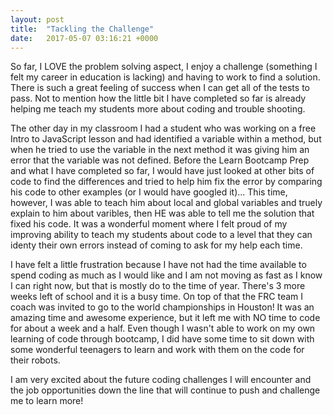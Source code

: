 ```yaml
---
layout: post
title:  "Tackling the Challenge"
date:   2017-05-07 03:16:21 +0000
---
```



So far, I LOVE the problem solving aspect, I enjoy a challenge (something I felt my career in education is lacking) and having to work to find a solution.  There is such a great feeling of success when I can get all of the tests to pass.  Not to mention how the little bit I have completed so far is already helping me teach my students more about coding and trouble shooting.  

The other day in my classroom I had a student who was working on a free Intro to JavaScript lesson and had identified a variable within a method, but when he tried to use the variable in the next method it was giving him an error that the variable was not defined.  Before the Learn Bootcamp Prep and what I have completed so far, I would have just looked at other bits of code to find the differences and tried to help him fix the error by comparing his code to other examples (or I would have googled it)... This time, however, I was able to teach him about local and global variables and truely explain to him about varibles, then HE was able to tell me the solution that fixed his code.  It was a wonderful moment where I felt proud of my improving ability to teach my students about code to a level that they can identy their own errors instead of coming to ask for my help each time.

I have felt a little frustration because I have not had the time available to spend coding as much as I would like and I am not moving as fast as I know I can right now, but that is mostly do to the time of year.  There's 3 more weeks left of school and it is a busy time.  On top of that the FRC team I coach was invited to go to the world championships in Houston!  It was an amazing time and awesome experience, but it left me with NO time to code for about a week and a half.  Even though I wasn't able to work on my own learning of code through bootcamp, I did have some time to sit down with some wonderful teenagers to learn and work with them on the code for their robots.

I am very excited about the future coding challenges I will encounter and the job opportunities down the line that will continue to push and challenge me to learn more!
